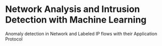 # Network Analysis and Intrusion Detection with Machine Learning
Anomaly detection in Network and Labeled IP flows with their Application Protocol
